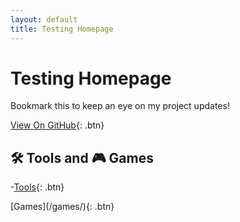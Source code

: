 ```yaml
---
layout: default
title: Testing Homepage
---
```


# Testing Homepage

Bookmark this to keep an eye on my project updates!

[View On GitHub](https://github.com/phaniraja-ece/phaniraja-ece.github.io){: .btn}

## 🛠 Tools and 🎮 Games

-[Tools](/tools/){: .btn}
<div class="tools-spacer"></div>
 [Games](/games/){: .btn}
